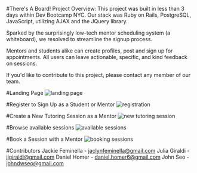 #There's A Board!
Project Overview:
This project was built in less than 3 days within Dev Bootcamp NYC. Our stack was Ruby on Rails, PostgreSQL, JavaScript, utilizing AJAX and the JQuery library.

Sparked by the surprisingly low-tech mentor scheduling system (a whiteboard), we resolved to streamline the signup process.

Mentors and students alike can create profiles, post and sign up for appointments. All users can leave actionable, specific, and kind feedback on sessions.

If you'd like to contribute to this project, please contact any member of our team.

#Landing Page
![landing page](http://i.imgur.com/ZZCSQAe.png)

#Register to Sign Up as a Student or Mentor
![registration](http://i.imgur.com/IMh7lJZ.png)

#Create a New Tutoring Session as a Mentor
![new tutoring session](http://i.imgur.com/MCM7CO8.png)

#Browse available sessions
![available sessions](http://i.imgur.com/j9isQ93.png)

#Book a Session with a Mentor
![booking sessions](http://i.imgur.com/MQKBL6v.png)

#Contributors
Jackie Feminella - jaclynfeminella@gmail.com
Julia Giraldi - jjgiraldi@gmail.com
Daniel Homer - daniel.homer6@gmail.com
John Seo - johndwseo@gmail.com

